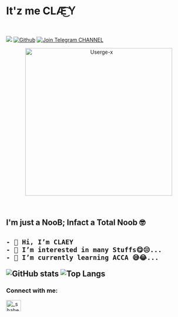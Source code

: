 <h1 align="centre"><b>It'z me CLÆ͜͡Ｙ</b></h1>
<br>

![](https://visitor-badge.laobi.icu/badge?page_id=CLaY9950.CLaY9950) [![Github](https://img.shields.io/github/followers/CLaY9950?label=Follow&style=social)](https://github.com/CLaY9950) [![Join Telegram CHANNEL](https://img.shields.io/badge/Join%20Telegram%20Channel-Click%20Here-blue)](https://t.me/PrimeFlixMedia_All)
<p align="center">
   <a href="https://github.com/CLaY9950/CLaY9950"><img src="https://telegra.ph/file/98111dddda5cdfc10bc4b.jpg" alt="Userge-x" width=400px></a>
   <br>
</p>
<br>

<h2 align="centre">I'm just a NooB; Infact a Total Noob 🤓<h2>

```
- 👋 Hi, I’m CLAEY
- 👀 I’m interested in many Stuffs😋😒...
- 🌱 I’m currently learning ACCA 😅😂...
```

<!---
CLaY9950/CLaY9950 is a ✨ special ✨ repository because its `README.md` (this file) appears on your GitHub profile.
You can click the Preview link to take a look at your changes.
--->
 
![GitHub stats](https://github-readme-stats.vercel.app/api?username=CLaY9950&show_icons=true&theme=merko) ![Top Langs](https://github-readme-stats.vercel.app/api/top-langs/?username=CLaY9950&theme=highcontrast)
<h3 align="left">Connect with me:</h3>
<p align="left">
<a href="https://instagram.com/_shaheen.m_" target="blank"><img align="center" src="https://raw.githubusercontent.com/rahuldkjain/github-profile-readme-generator/master/src/images/icons/Social/instagram.svg" alt="_shaheen.m_" height="30" width="40" /></a>
</p>
